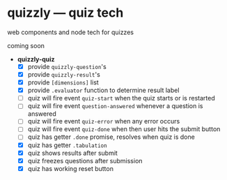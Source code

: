 
# quizzly — quiz tech

web components and node tech for quizzes

coming soon

- **quizzly-quiz**
  - [x] provide `quizzly-question`'s
  - [x] provide `quizzly-result`'s
  - [x] provide `[dimensions]` list
  - [x] provide `.evaluator` function to determine result label
  - [ ] quiz will fire event `quiz-start` when the quiz starts or is restarted
  - [ ] quiz will fire event `question-answered` whenever a question is answered
  - [ ] quiz will fire event `quiz-error` when any error occurs
  - [ ] quiz will fire event `quiz-done` when then user hits the submit button
  - [ ] quiz has getter `.done` promise, resolves when quiz is done
  - [x] quiz has getter `.tabulation`
  - [x] quiz shows results after submit
  - [x] quiz freezes questions after submission
  - [x] quiz has working reset button
